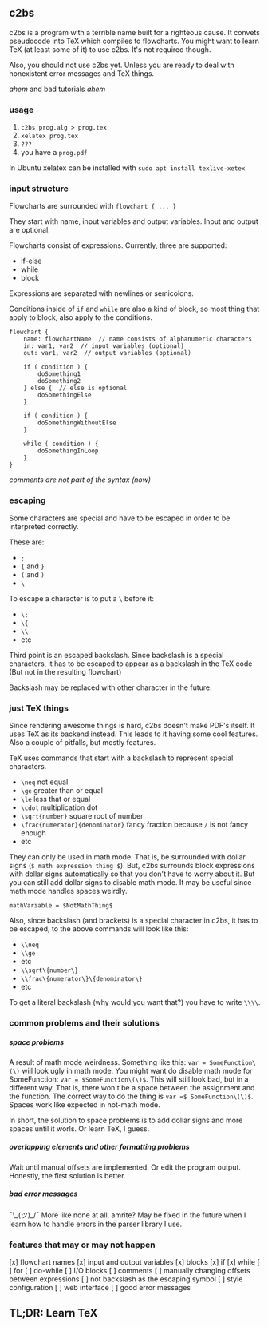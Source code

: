 ## c2bs

c2bs is a program with a terrible name built for a righteous cause. It convets pseudocode into TeX which compiles to flowcharts. You might want to learn TeX (at least some of it) to use c2bs. It's not required though.

Also, you should not use c2bs yet. Unless you are ready to deal with nonexistent error messages and TeX things. 

*ahem* and bad tutorials *ahem*

### usage

1. `c2bs prog.alg > prog.tex`
2. `xelatex prog.tex`
3. `???`
4. you have a `prog.pdf`

In Ubuntu xelatex can be installed with `sudo apt install texlive-xetex`

### input structure

Flowcharts are surrounded with `flowchart { ... }`

They start with name, input variables and output variables. Input and output are optional.

Flowcharts consist of expressions. Currently, three are supported:
* if-else
* while
* block

Expressions are separated with newlines or semicolons.

Conditions inside of `if` and `while` are also a kind of block, so most thing that apply to block, also apply to the conditions.


```
flowchart {
    name: flowchartName  // name consists of alphanumeric characters
    in: var1, var2  // input variables (optional)
    out: var1, var2  // output variables (optional)
    
    if ( condition ) {
        doSomething1
        doSomething2
    } else {  // else is optional
        doSomethingElse
    }
    
    if ( condition ) {
        doSomethingWithoutElse
    }
    
    while ( condition ) {
        doSomethingInLoop
    }
}
```
*comments are not part of the syntax (now)*

### escaping

Some characters are special and have to be escaped in order to be interpreted correctly.

These are:
* `;`
* `{` and `}`
* `(` and `)`
* `\`

To escape a character is to put a `\` before it:
* `\;`
* `\{`
* `\\`
* etc

Third point is an escaped backslash. Since backslash is a special characters, it has to be escaped to appear as a backslash in the TeX code (But not in the resulting flowchart)

Backslash may be replaced with other character in the future.

### just TeX things

Since rendering awesome things is hard, c2bs doesn't make PDF's itself. It uses TeX as its backend instead. This leads to it having some cool features. Also a couple of pitfalls, but mostly features.

TeX uses commands that start with a backslash to represent special characters.

* `\neq` not equal
* `\ge` greater than or equal
* `\le` less that or equal
* `\cdot` multiplication dot
* `\sqrt{number}` square root of number
* `\frac{numerator}{denominator}` fancy fraction because `/` is not fancy enough
* etc

They can only be used in math mode. That is, be surrounded with dollar signs (`$ math expression thing $`). But, c2bs surrounds block expressions with dollar signs automatically so that you don't have to worry about it. But you can still add dollar signs to disable math mode. It may be useful since math mode handles spaces weirdly.

`mathVariable = $NotMathThing$`

Also, since backslash (and brackets) is a special character in c2bs, it has to be escaped, to the above commands will look like this:
* `\\neq`
* `\\ge`
* etc
* `\\sqrt\{number\}`
* `\\frac\{numerator\}\{denominator\}`
* etc

To get a literal backslash (why would you want that?) you have to write `\\\\`.

### common problems and their solutions

##### space problems
A result of math mode weirdness.
Something like this: `var = SomeFunction\(\)` will look ugly in math mode. You might want do disable math mode for SomeFunction: `var = $SomeFunction\(\)$`. This will still look bad, but in a different way. That is, there won't be a space between the assignment and the function. The correct way to do the thing is `var =$ SomeFunction\(\)$`. Spaces work like expected in not-math mode.

In short, the solution to space problems is to add dollar signs and more spaces until it worls. Or learn TeX, I guess.

##### overlapping elements and other formatting problems
Wait until manual offsets are implemented. Or edit the program output. Honestly, the first solution is better.

##### bad error messages
¯\\\_(ツ)\_/¯
More like none at all, amrite?
May be fixed in the future when I learn how to handle errors in the parser library I use.

### features that may or may not happen

[x] flowchart names
[x] input and output variables
[x] blocks
[x] if
[x] while
[ ] for
[ ] do-while
[ ] I/O blocks
[ ] comments
[ ] manually changing offsets between expressions
[ ] not backslash as the escaping symbol
[ ] style configuration
[ ] web interface
[ ] good error messages

## TL;DR: Learn TeX
